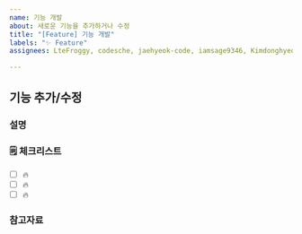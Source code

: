```yaml
---
name: 기능 개발
about: 새로운 기능을 추가하거나 수정
title: "[Feature] 기능 개발"
labels: "✨ Feature"
assignees: LteFroggy, codesche, jaehyeok-code, iamsage9346, Kimdonghyeon6306

---
```


## 기능 추가/수정

### 설명

<!-- 간단한 설명을 작성합니다. -->

### 🗒 체크리스트

- [ ] 🔥 
- [ ] 🔥 
- [ ] 🔥 

### 참고자료

<!-- 참고할 정보나 링크를 작성합니다. -->
